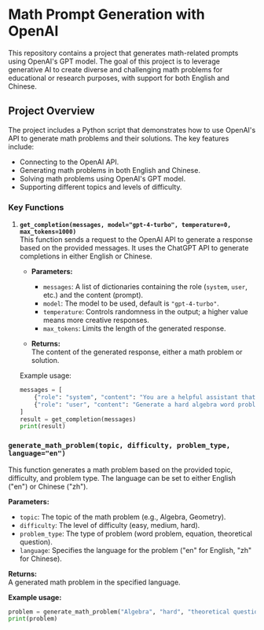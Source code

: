 # Math Prompt Generation with OpenAI

This repository contains a project that generates math-related prompts using OpenAI's GPT model. The goal of this project is to leverage generative AI to create diverse and challenging math problems for educational or research purposes, with support for both English and Chinese.

## Project Overview

The project includes a Python script that demonstrates how to use OpenAI's API to generate math problems and their solutions. The key features include:
- Connecting to the OpenAI API.
- Generating math problems in both English and Chinese.
- Solving math problems using OpenAI's GPT model.
- Supporting different topics and levels of difficulty.

### Key Functions

1. **`get_completion(messages, model="gpt-4-turbo", temperature=0, max_tokens=1000)`**  
   This function sends a request to the OpenAI API to generate a response based on the provided messages. It uses the ChatGPT API to generate completions in either English or Chinese.

   - **Parameters:**
     - `messages`: A list of dictionaries containing the role (`system`, `user`, etc.) and the content (prompt).
     - `model`: The model to be used, default is `"gpt-4-turbo"`.
     - `temperature`: Controls randomness in the output; a higher value means more creative responses.
     - `max_tokens`: Limits the length of the generated response.
     
   - **Returns:**  
     The content of the generated response, either a math problem or solution.

   Example usage:
   ```python
   messages = [
       {"role": "system", "content": "You are a helpful assistant that generates math problems."},
       {"role": "user", "content": "Generate a hard algebra word problem."}
   ]
   result = get_completion(messages)
   print(result)
### `generate_math_problem(topic, difficulty, problem_type, language="en")`

This function generates a math problem based on the provided topic, difficulty, and problem type. The language can be set to either English ("en") or Chinese ("zh").

**Parameters:**
- `topic`: The topic of the math problem (e.g., Algebra, Geometry).
- `difficulty`: The level of difficulty (easy, medium, hard).
- `problem_type`: The type of problem (word problem, equation, theoretical question).
- `language`: Specifies the language for the problem ("en" for English, "zh" for Chinese).

**Returns:**  
A generated math problem in the specified language.

**Example usage:**

```python
problem = generate_math_problem("Algebra", "hard", "theoretical question", "zh")
print(problem)

